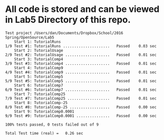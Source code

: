 # All code is stored and can be viewed in Lab5 Directory of this repo.


    Test project /Users/dan/Documents/Dropbox/School/2016 Spring/OpenSource/Lab5
        Start 1: TutorialRuns
    1/9 Test #1: TutorialRuns .....................   Passed    0.03 sec
        Start 2: TutorialUsage
    2/9 Test #2: TutorialUsage ....................   Passed    0.01 sec
        Start 3: TutorialComp4
    3/9 Test #3: TutorialComp4 ....................   Passed    0.01 sec
        Start 4: TutorialComp9
    4/9 Test #4: TutorialComp9 ....................   Passed    0.01 sec
        Start 5: TutorialComp5
    5/9 Test #5: TutorialComp5 ....................   Passed    0.01 sec
        Start 6: TutorialComp7
    6/9 Test #6: TutorialComp7 ....................   Passed    0.01 sec
        Start 7: TutorialComp25
    7/9 Test #7: TutorialComp25 ...................   Passed    0.01 sec
        Start 8: TutorialComp-25
    8/9 Test #8: TutorialComp-25 ..................   Passed    0.00 sec
        Start 9: TutorialComp0.0001
    9/9 Test #9: TutorialComp0.0001 ...............   Passed    0.00 sec
    
    100% tests passed, 0 tests failed out of 9
    
    Total Test time (real) =   0.26 sec
